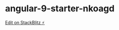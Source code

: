 # angular-9-starter-nkoagd

[Edit on StackBlitz ⚡️](https://stackblitz.com/edit/angular-9-starter-nkoagd)